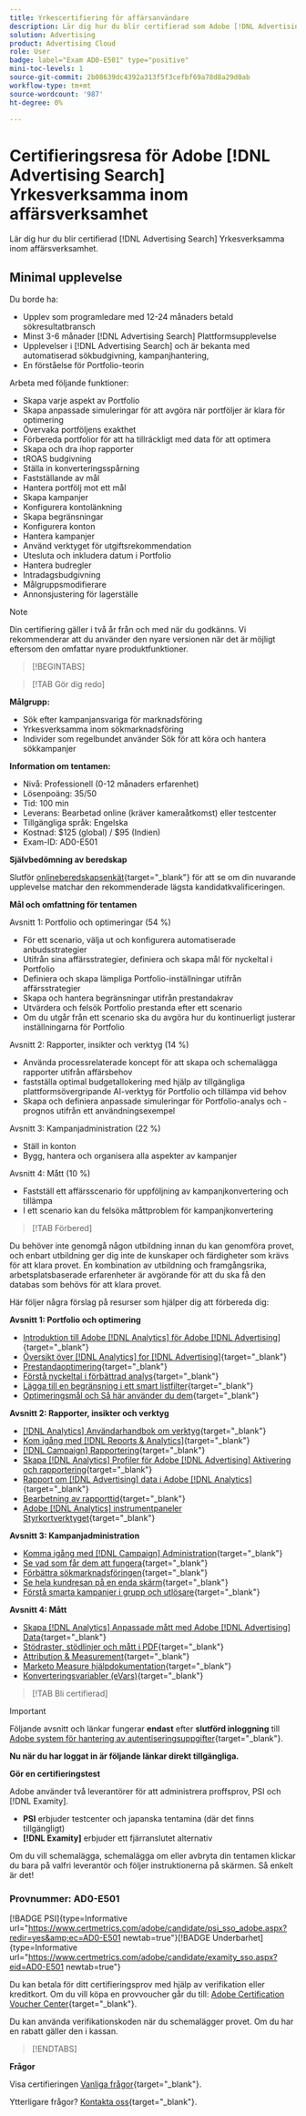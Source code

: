 ```yaml
---
title: Yrkescertifiering för affärsanvändare
description: Lär dig hur du blir certifierad som Adobe [!DNL Advertising Search] Yrkesverksamma inom affärsverksamhet.
solution: Advertising
product: Advertising Cloud
role: User
badge: label="Exam AD0-E501" type="positive"
mini-toc-levels: 1
source-git-commit: 2b08639dc4392a313f5f3cefbf69a78d8a29d0ab
workflow-type: tm+mt
source-wordcount: '987'
ht-degree: 0%

---
```


# Certifieringsresa för Adobe [!DNL Advertising Search] Yrkesverksamma inom affärsverksamhet

Lär dig hur du blir certifierad [!DNL Advertising Search] Yrkesverksamma inom affärsverksamhet.

## Minimal upplevelse

Du borde ha:

* Upplev som programledare med 12-24 månaders betald sökresultatbransch
* Minst 3-6 månader [!DNL Advertising Search] Plattformsupplevelse
* Upplevelser i [!DNL Advertising Search] och är bekanta med automatiserad sökbudgivning, kampanjhantering,
* En förståelse för Portfolio-teorin

Arbeta med följande funktioner:

* Skapa varje aspekt av Portfolio
* Skapa anpassade simuleringar för att avgöra när portföljer är klara för optimering
* Övervaka portföljens exakthet
* Förbereda portfolior för att ha tillräckligt med data för att optimera
* Skapa och dra ihop rapporter
* tROAS budgivning
* Ställa in konverteringsspårning
* Fastställande av mål
* Hantera portfölj mot ett mål
* Skapa kampanjer
* Konfigurera kontolänkning
* Skapa begränsningar
* Konfigurera konton
* Hantera kampanjer
* Använd verktyget för utgiftsrekommendation
* Utesluta och inkludera datum i Portfolio
* Hantera budregler
* Intradagsbudgivning
* Målgruppsmodifierare
* Annonsjustering för lagerställe

>[!NOTE]
>
>Din certifiering gäller i två år från och med när du godkänns. Vi rekommenderar att du använder den nyare versionen när det är möjligt eftersom den omfattar nyare produktfunktioner.

>[!BEGINTABS]

>[!TAB Gör dig redo]

**Målgrupp:**

* Sök efter kampanjansvariga för marknadsföring
* Yrkesverksamma inom sökmarknadsföring
* Individer som regelbundet använder Sök för att köra och hantera sökkampanjer

**Information om tentamen:**

* Nivå: Professionell (0-12 månaders erfarenhet)
* Lösenpoäng: 35/50
* Tid: 100 min
* Leverans: Bearbetad online (kräver kameraåtkomst) eller testcenter
* Tillgängliga språk: Engelska
* Kostnad: $125 (global) / $95 (Indien)
* Exam-ID: AD0-E501

**Självbedömning av beredskap**

Slutför [onlineberedskapsenkät](https://scorpion.caveon.com/launchpad/ad-q-e407-readiness-questionnaire-for-adobe-target-architect-master-exam-copy-2yfz3t/ad-q-e501-readiness-questionnaire-for-adobe-advertising-cloud-search-business-practitioner-professional-exam){target="_blank"} för att se om din nuvarande upplevelse matchar den rekommenderade lägsta kandidatkvalificeringen.

**Mål och omfattning för tentamen**

Avsnitt 1: Portfolio och optimeringar (54 %)

* För ett scenario, välja ut och konfigurera automatiserade anbudsstrategier
* Utifrån sina affärsstrategier, definiera och skapa mål för nyckeltal i Portfolio
* Definiera och skapa lämpliga Portfolio-inställningar utifrån affärsstrategier
* Skapa och hantera begränsningar utifrån prestandakrav
* Utvärdera och felsök Portfolio prestanda efter ett scenario
* Om du utgår från ett scenario ska du avgöra hur du kontinuerligt justerar inställningarna för Portfolio

Avsnitt 2: Rapporter, insikter och verktyg (14 %)

* Använda processrelaterade koncept för att skapa och schemalägga rapporter utifrån affärsbehov
* fastställa optimal budgetallokering med hjälp av tillgängliga plattformsövergripande AI-verktyg för Portfolio och tillämpa vid behov
* Skapa och definiera anpassade simuleringar för Portfolio-analys och -prognos utifrån ett användningsexempel

Avsnitt 3: Kampanjadministration (22 %)

* Ställ in konton
* Bygg, hantera och organisera alla aspekter av kampanjer

Avsnitt 4: Mått (10 %)

* Fastställ ett affärsscenario för uppföljning av kampanjkonvertering och tillämpa
* I ett scenario kan du felsöka måttproblem för kampanjkonvertering

>[!TAB Förbered]

Du behöver inte genomgå någon utbildning innan du kan genomföra provet, och enbart utbildning ger dig inte de kunskaper och färdigheter som krävs för att klara provet. En kombination av utbildning och framgångsrika, arbetsplatsbaserade erfarenheter är avgörande för att du ska få den databas som behövs för att klara provet.

Här följer några förslag på resurser som hjälper dig att förbereda dig:

**Avsnitt 1: Portfolio och optimering**

* [Introduktion till Adobe [!DNL Analytics] för Adobe [!DNL Advertising]](https://experienceleague.adobe.com/docs/advertising-cloud-learn/tutorials/analytics/intro-a4adc.html?lang=en){target="_blank"}
* [Översikt över [!DNL Analytics] for [!DNL Advertising]](https://experienceleague.adobe.com/docs/advertising-cloud/integrations/analytics/overview.html?lang=en){target="_blank"}
* [Prestandaoptimering](https://business.adobe.com/in/products/advertising/performance-optimization.html){target="_blank"}
* [Förstå nyckeltal i förbättrad analys](https://experienceleague.adobe.com/docs/workfront-learn/tutorials-workfront/reporting/enhanced-analytics/10-kpis-overview.html){target="_blank"}
* [Lägga till en begränsning i ett smart listfilter](https://experienceleague.adobe.com/docs/marketo/using/product-docs/core-marketo-concepts/smart-lists-and-static-lists/using-smart-lists/add-a-constraint-to-a-smart-list-filter.html?lang=en){target="_blank"}
* [Optimeringsmål och Så här använder du dem](https://experienceleague.adobe.com/docs/advertising-cloud/dsp/optimization/optimization-goals.html?lang=en){target="_blank"}

**Avsnitt 2: Rapporter, insikter och verktyg**

* [[!DNL Analytics] Användarhandbok om verktyg](https://experienceleague.adobe.com/docs/analytics/analyze/home.html?lang=en){target="_blank"}
* [Kom igång med [!DNL Reports & Analytics]](https://experienceleague.adobe.com/docs/analytics/analyze/reports-analytics/getting-started.html?lang=en){target="_blank"}
* [[!DNL Campaign] Rapportering](https://business.adobe.com/in/products/campaign/campaign-reporting.html){target="_blank"}
* [Skapa [!DNL Analytics] Profiler för Adobe [!DNL Advertising] Aktivering och rapportering](https://experienceleague.adobe.com/docs/advertising-cloud-learn/tutorials/analytics/analytics-profiles-a4adc.html?lang=en){target="_blank"}
* [Rapport om [!DNL Advertising] data i Adobe [!DNL Analytics]](https://experienceleague.adobe.com/docs/analytics/integration/advertising-analytics/advertising-analytics-workflow/aa-report-ad-data-an.html?lang=en){target="_blank"}
* [Bearbetning av rapporttid](https://experienceleague.adobe.com/docs/analytics/components/virtual-report-suites/vrs-report-time-processing.html?lang=en){target="_blank"}
* [Adobe [!DNL Analytics] instrumentpaneler Styrkortverktyget](https://experienceleague.adobe.com/docs/analytics-learn/tutorials/additional-tools/analytics-dashboards/adobe-analytics-dashboards-scorecard-builder.html?lang=en){target="_blank"}

**Avsnitt 3: Kampanjadministration**

* [Komma igång med [!DNL Campaign] Administration](https://experienceleague.adobe.com/docs/campaign-standard/using/administrating/get-started-campaign-administration.html?lang=en){target="_blank"}
* [Se vad som får dem att fungera](https://business.adobe.com/in/products/campaign/campaign-management.html){target="_blank"}
* [Förbättra sökmarknadsföringen](https://www.adobe.com/content/dam/www/us/en/avstg/search-marketing-management/pdfs/Adobe_Advertising_Cloud_Search_Marketing_Tips_and_Tricks_Sheet.pdf){target="_blank"}
* [Se hela kundresan på en enda skärm](https://business.adobe.com/in/products/campaign/adobe-campaign.html){target="_blank"}
* [Förstå smarta kampanjer i grupp och utlösare](https://experienceleague.adobe.com/docs/marketo/using/product-docs/core-marketo-concepts/smart-campaigns/creating-a-smart-campaign/understanding-batch-and-trigger-smart-campaigns.html?lang=en){target="_blank"}

**Avsnitt 4: Mått**

* [Skapa [!DNL Analytics] Anpassade mått med Adobe [!DNL Advertising] Data](https://experienceleague.adobe.com/docs/advertising-cloud-learn/tutorials/analytics/analytics-custom-metrics-a4adc.html?lang=en){target="_blank"}
* [Stödraster, stödlinjer och mått i PDF](https://helpx.adobe.com/in/acrobat/using/grids-guides-measurements-pdfs.html){target="_blank"}
* [Attribution &amp; Measurement](https://business.adobe.com/in/products/advertising/attribution-measurement.html){target="_blank"}
* [Marketo Measure hjälpdokumentation](https://experienceleague.adobe.com/docs/marketo-measure/using/home.html?lang=en){target="_blank"}
* [Konverteringsvariabler (eVars)](https://experienceleague.adobe.com/docs/analytics/admin/admin-tools/manage-report-suites/edit-report-suite/conversion-variables/conversion-var-admin.html?lang=en){target="_blank"}

>[!TAB Bli certifierad]

>[!IMPORTANT]
>
>Följande avsnitt och länkar fungerar **endast**  efter **slutförd inloggning** till [Adobe system för hantering av autentiseringsuppgifter](http://www.certmetrics.com/adobe){target="_blank"}.

**Nu när du har loggat in är följande länkar direkt tillgängliga.**

**Gör en certifieringstest**

Adobe använder två leverantörer för att administrera proffsprov, PSI och [!DNL Examity].

* **PSI** erbjuder testcenter och japanska tentamina (där det finns tillgängligt)
* **[!DNL Examity]** erbjuder ett fjärranslutet alternativ

Om du vill schemalägga, schemalägga om eller avbryta din tentamen klickar du bara på valfri leverantör och följer instruktionerna på skärmen. Så enkelt är det!

### Provnummer: AD0-E501

[!BADGE PSI]{type=Informative url="https://www.certmetrics.com/adobe/candidate/psi_sso_adobe.aspx?redir=yes&amp;ec=AD0-E501 newtab=true"}[!BADGE Underbarhet]{type=Informative url="https://www.certmetrics.com/adobe/candidate/examity_sso.aspx?eid=AD0-E501 newtab=true"}

Du kan betala för ditt certifieringsprov med hjälp av verifikation eller kreditkort. Om du vill köpa en provvoucher går du till: [Adobe Certification Voucher Center](https://market.xvoucher.com/adobe/global){target="_blank"}.

Du kan använda verifikationskoden när du schemalägger provet. Om du har en rabatt gäller den i kassan.

>[!ENDTABS]

**Frågor**

Visa certifieringen [Vanliga frågor](https://experienceleague.adobe.com/docs/certification/certification/faq.html?lang=en){target="_blank"}.

Ytterligare frågor? [Kontakta oss](mailto:certif@adobe.com){target="_blank"}.

